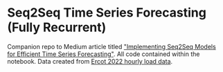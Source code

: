 # Seq2Seq Time Series Forecasting (Fully Recurrent)
Companion repo to Medium article titled ["Implementing Seq2Seq Models for Efficient Time Series Forecasting"](https://medium.com/@maxbrenner-ai/implementing-seq2seq-models-for-efficient-time-series-forecasting-88dba1d66187). All code contained within the notebook. Data created from [Ercot 2022 hourly load data](https://www.ercot.com/gridinfo/load/load_hist). 
